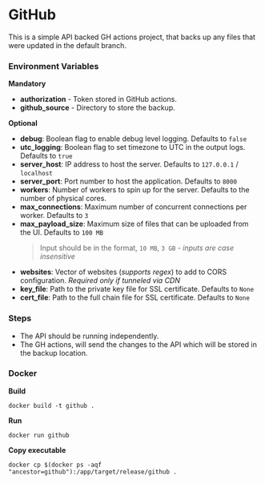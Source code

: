 # GitHub

This is a simple API backed GH actions project, that backs up any files that were updated in the default branch.

### Environment Variables

**Mandatory**
- **authorization** - Token stored in GitHub actions.
- **github_source** - Directory to store the backup.

**Optional**
- **debug**: Boolean flag to enable debug level logging. Defaults to `false`
- **utc_logging**: Boolean flag to set timezone to UTC in the output logs. Defaults to `true`
- **server_host**: IP address to host the server. Defaults to `127.0.0.1` / `localhost`
- **server_port**: Port number to host the application. Defaults to `8000`
- **workers**: Number of workers to spin up for the server. Defaults to the number of physical cores.
- **max_connections**: Maximum number of concurrent connections per worker. Defaults to `3`
- **max_payload_size**: Maximum size of files that can be uploaded from the UI. Defaults to `100 MB`
  > Input should be in the format, `10 MB`, `3 GB` - _inputs are case insensitive_
- **websites**: Vector of websites (_supports regex_) to add to CORS configuration. _Required only if tunneled via CDN_
- **key_file**: Path to the private key file for SSL certificate. Defaults to `None`
- **cert_file**: Path to the full chain file for SSL certificate. Defaults to `None`

### Steps
- The API should be running independently.
- The GH actions, will send the changes to the API which will be stored in the backup location.

### Docker

**Build**
```shell
docker build -t github .
```

**Run**
```shell
docker run github
```

**Copy executable**
```shell
docker cp $(docker ps -aqf "ancestor=github"):/app/target/release/github .
```
